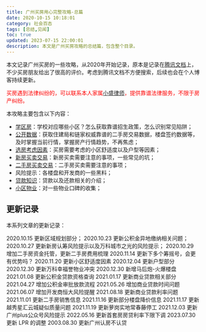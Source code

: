 ```yaml
---
title: 广州买房用心完整攻略-总篇
date: 2020-10-15 10:18:01
category: 社会百态
tags: [总结,见闻]
toc: true
updated: 2023-07-15 22:00:01
description: 本文是广州买房攻略的总结篇，包含整个目录。
---
```


本文记录广州买房的一些攻略，从2020年开始记录，原本是记录在[腾讯文档](https://docs.qq.com/doc/DVm5qRFBsd292WlpM)上，不少买房朋友给出了很高的评价。考虑到腾讯文档不方便搜索，后续也会在个人博客持续更新。

<span style='color:red'>买房遇到法律纠纷的，可以联系本人家属[小盛律师](https://selfboot.cn/links)，提供靠谱法律服务，不限于房产纠纷。</span>

本攻略主要包含以下内容：

- [学区房](https://selfboot.cn/2020/10/15/gz_house_school/)：学校对应哪些小区？怎么获取靠谱招生政策，怎么识别常见陷阱；
- [公开数据](https://selfboot.cn/2020/10/16/gz_house_data/)：获取住建局和链家权威靠谱的二手房交易数据，楼盘签约数据等，及时掌握当前行情，掌握房产行情趋势，不再焦虑；
- [选房考虑因素](https://selfboot.cn/2020/10/16/gz_house_think/)：买房需要考虑的小区舒适度以及户型等因素；
- [新房买卖交易](https://selfboot.cn/2020/10/17/gz_house_new/)：新房买卖需要注意的事项，一些常见的坑；
- [二手房买卖交易](https://selfboot.cn/2020/10/17/gz_house_second/)：二手房买卖需要注意的事项；
- 风险提示：各楼盘和开发商的一些黑料；
- [贷款知识](https://selfboot.cn/2020/10/18/gz_house_money/)：贷款以及还款相关的介绍；
- [小区物业](https://selfboot.cn/2020/10/18/gz_house_service/)：对一些物业口碑的收集；

<!--more-->

## 更新记录

本系列文章的更新记录：

2020.10.15 更新区域规划部分；
2020.10.23 更新公积金异地缴纳相关问题；
2020.10.27 更新新房认筹风险提示以及万科城市之光的风险提示；
2020.10.29 增加二手房资金托管，更新二手房费用梳理
2020.11.14 更新下多个筹摇号，会更有优势吗？
2020.11.20 更新小区舒适度因素
2020.12.04 更新户型部分
2020.12.30 更新万科幸福誉物业冲突
2020.12.30 新增马后炮-火爆楼盘
2021.01.08 更新公积金贷款资格查询
2021.01.17 更新商业贷款相关部分
2021.04.27 增加公积金审批放款流程
2021.05.26 增加商业贷款时间问题
2021.06.07 增加开发商恒大风险提醒
2021.08.18 更新商业贷款利率问题
2021.11.01 更新二手房销售信息
2021.11.16 更新部分楼盘降价信息
2021.11.17 更新越秀星汇云城疑似质量问题
2021.11.19 更新萝岗实地常春藤停工
2021.12.03 更新广州plus公众号风险提示 
2022.05.16 更新首套房房贷利率下限下调
2023.07.30 更新 LPR 的调整
2003.08.30 更新广州认房不认贷

